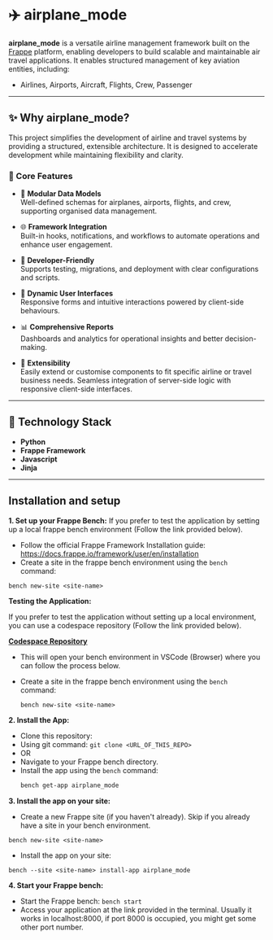 # ✈️ airplane_mode
**airplane_mode** is a versatile airline management framework built on the [Frappe](https://frappeframework.com) platform, enabling developers to build scalable and maintainable air travel applications.
It enables structured management of key aviation entities, including:
- Airlines, Airports, Aircraft, Flights, Crew, Passenger

---

## ✨ Why airplane_mode?
This project simplifies the development of airline and travel systems by providing a structured, extensible architecture. It is designed to accelerate development while maintaining flexibility and clarity.

### 🚀 Core Features
- 🛫 **Modular Data Models**  
  Well-defined schemas for airplanes, airports, flights, and crew, supporting organised data management.
- 🌐 **Framework Integration**  
  Built-in hooks, notifications, and workflows to automate operations and enhance user engagement.
- 🔧 **Developer-Friendly**  
  Supports testing, migrations, and deployment with clear configurations and scripts.
- 🎯 **Dynamic User Interfaces**  
  Responsive forms and intuitive interactions powered by client-side behaviours.
- 📊 **Comprehensive Reports**  
  Dashboards and analytics for operational insights and better decision-making.

- 🧩 **Extensibility**  
  Easily extend or customise components to fit specific airline or travel business needs. Seamless integration of server-side logic with responsive client-side interfaces.

---

## 🧰 Technology Stack

- **Python**
- **Frappe Framework**  
- **Javascript**  
- **Jinja**  

---

## Installation and setup

**1. Set up your Frappe Bench:**
If you prefer to test the application by setting up a local frappe bench environment (Follow the link provided below).

   - Follow the official Frappe Framework Installation guide: https://docs.frappe.io/framework/user/en/installation
   - Create a site in the frappe bench environment using the `bench` command:
   ```
   bench new-site <site-name>
   ```

**Testing the Application:**

If you prefer to test the application without setting up a local environment, you can use a codespace repository (Follow the link provided below).

   **[Codespace Repository](https://github.com/ankush/frappe_codespace.git)**
   - This will open your bench environment in VSCode (Browser) where you can follow the process below.
   
   - Create a site in the frappe bench environment using the `bench` command:
      ```
      bench new-site <site-name>
      ```

**2. Install the App:**

   - Clone this repository: 
   - Using git command: `git clone <URL_OF_THIS_REPO>`
   - OR
   - Navigate to your Frappe bench directory.
   - Install the app using the `bench` command:
     ```bash
     bench get-app airplane_mode
     ```

**3. Install the app on your site:**

   - Create a new Frappe site (if you haven't already). Skip if you already have a site in your bench environment.
```
bench new-site <site-name>
```
   - Install the app on your site:
```
bench --site <site-name> install-app airplane_mode
```

**4. Start your Frappe bench:**

   - Start the Frappe bench: `bench start`
   - Access your application at the link provided in the terminal. Usually it works in localhost:8000, if port 8000 is occupied, you might get some other port number.

